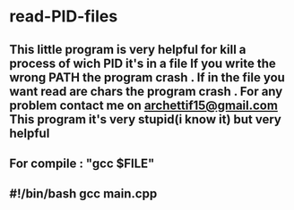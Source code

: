 # read-PID-files
This little program is very helpful for kill a process of wich PID it's in a file
If you write the wrong PATH the program crash .
If in the file you want read are chars the program crash . 
For any problem contact me on archettif15@gmail.com
This program it's very stupid(i know it) but very helpful 
-------------------------------------------------------------------------------------

For compile : "gcc $FILE"
--------------------------------------------------------------------------------------
#!/bin/bash
gcc main.cpp
--------------------------------------------------------------------------------------
